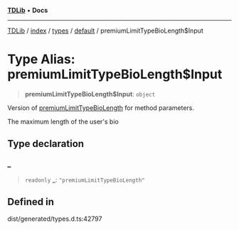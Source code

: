 [**TDLib**](../../../../../../README.md) • **Docs**

***

[TDLib](../../../../../../modules.md) / [index](../../../../../README.md) / [types](../../../README.md) / [default](../README.md) / premiumLimitTypeBioLength$Input

# Type Alias: premiumLimitTypeBioLength$Input

> **premiumLimitTypeBioLength$Input**: `object`

Version of [premiumLimitTypeBioLength](premiumLimitTypeBioLength.md) for method parameters.

The maximum length of the user's bio

## Type declaration

### \_

> `readonly` **\_**: `"premiumLimitTypeBioLength"`

## Defined in

dist/generated/types.d.ts:42797
